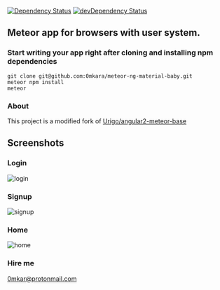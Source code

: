 <a href="//david-dm.org/0mkara/meteor-ng-material-baby"><img src="//david-dm.org/0mkara/meteor-ng-material-baby.svg" alt="Dependency Status"></a>
<a href="//david-dm.org/0mkara/meteor-ng-material-baby/?type=dev"><img src="//david-dm.org/0mkara/meteor-ng-material-baby/dev-status.svg" alt="devDependency Status"></a>
## Meteor app for browsers with user system.

### Start writing your app right after cloning and installing npm dependencies
```
git clone git@github.com:0mkara/meteor-ng-material-baby.git
meteor npm install
meteor
```
### About
This project is a modified fork of [Urigo/angular2-meteor-base](https://github.com/Urigo/angular2-meteor-base.git)

## Screenshots

### Login
![login](https://cloud.githubusercontent.com/assets/13261372/26038470/b951d932-3926-11e7-844e-878e25fd57d5.png)

### Signup
![signup](https://cloud.githubusercontent.com/assets/13261372/26038478/d9235ad8-3926-11e7-87db-fcf0dc4dbf1e.png)

### Home
![home](https://cloud.githubusercontent.com/assets/13261372/26038481/e0be8cae-3926-11e7-9a3e-ae4e7c27efdd.png)

### Hire me
0mkar@protonmail.com
